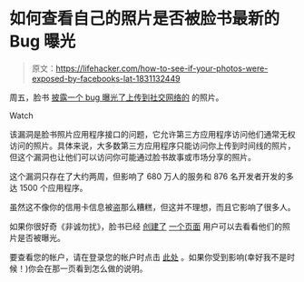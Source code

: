# 如何查看自己的照片是否被脸书最新的 Bug 曝光

> 原文：<https://lifehacker.com/how-to-see-if-your-photos-were-exposed-by-facebooks-lat-1831132449>

周五，脸书 [披露一个 bug 曝光了上传到社交网络的](https://developers.facebook.com/blog/post/2018/12/14/notifying-our-developer-ecosystem-about-a-photo-api-bug/) 的照片。

Watch

该漏洞是脸书照片应用程序接口的问题，它允许第三方应用程序访问他们通常无权访问的照片。具体来说，大多数第三方应用程序只能访问你上传到时间线的照片，但这个漏洞也让他们可以访问你可能通过脸书故事或市场分享的照片。

这个漏洞只存在了大约两周，但影响了 680 万人的服务和 876 名开发者开发的多达 1500 个应用程序。

虽然这不像你的信用卡信息被盗那么糟糕，但这并不理想，而且它影响了很多人。

如果你很好奇《非诚勿扰》，脸书已经 [创建了](https://m.facebook.com/help/200632800873098?ref=photonotice) [一个页面](https://m.facebook.com/help/200632800873098?ref=photonotice) 用户可以去看看他们的照片是否被曝光。

要查看您的帐户，请在登录您的帐户时点击 [此处](https://m.facebook.com/help/200632800873098?ref=photonotice) 。如果你受到影响(幸好我不是时候！)你会在那一页看到怎么做的说明。